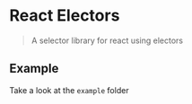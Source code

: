 # React Electors

> A selector library for react using electors

## Example

Take a look at the `example` folder

